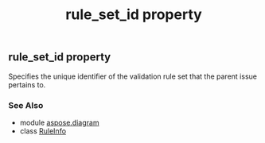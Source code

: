 ﻿---
title: rule_set_id property
second_title: Aspose.Diagram for Python via .NET API References
description: 
type: docs
weight: 40
url: /python-net/aspose.diagram/ruleinfo/rule_set_id/
is_root: false
---

## rule_set_id property


Specifies the unique identifier of the validation rule set that the parent issue pertains to.

### See Also
* module [aspose.diagram](../../)
* class [RuleInfo](/diagram/python-net/aspose.diagram/ruleinfo)
